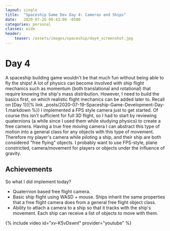 ```yaml
---
layout: single
title:  "Spaceship Game Dev Day 4: Cameras and Ships"
date:   2020-07-26 00:43:00 -0500
categories: personal
classes: wide
header:
    teaser: /assets/images/spaceship/day4_screenshot.jpg
---
```


# Day 4
A spaceship building game wouldn't be that much fun without being able to fly the ships! A lot of physics can become involved with ship flight mechanics such as momentum (both translational and rotational) that require knowing the ship's mass distribution. However, I need to build the basics first, on which realistic flight mechanics can be added later to. Recall on [Day 1]({% link _posts/2020-07-19-Spaceship-Game-Development-Day-1.markdown %}) I implemented a FPS style camera just to get started. Of course this isn't sufficient for full 3D flight, so I had to start by reviewing quaternions (a while since I used them while studying physics) to create a free camera. Having a true free moving camera I can abstract this type of motion into a general class for any objects with this type of movement. Therefore my player's camera while piloting a ship, and their ship are both considered "free flying" objects. I probably want to use FPS-style, plane constricted, camera/movement for players or objects under the influence of gravity.

## Achievements  
So what I did implement today?
* Quaternion based free flight camera.
* Basic ship flight using WASD + mouse. Ships inherit the same properties that a free flight camera does from a general free flight object class.
* Ability to attach a camera to a ship so that it tracks with the ship's movement. Each ship can receive a list of objects to move with them.

{% include video id="xv-K5vDswnI" provider="youtube" %}
